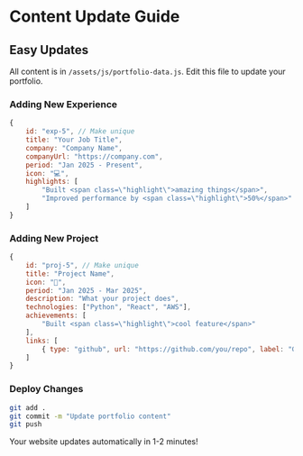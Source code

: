 # Content Update Guide

## Easy Updates

All content is in `/assets/js/portfolio-data.js`. Edit this file to update your portfolio.

### Adding New Experience

```javascript
{
    id: "exp-5", // Make unique
    title: "Your Job Title",
    company: "Company Name",
    companyUrl: "https://company.com",
    period: "Jan 2025 - Present",
    icon: "💻",
    highlights: [
        "Built <span class=\"highlight\">amazing things</span>",
        "Improved performance by <span class=\"highlight\">50%</span>"
    ]
}
```

### Adding New Project

```javascript
{
    id: "proj-5", // Make unique
    title: "Project Name",
    icon: "🚀",
    period: "Jan 2025 - Mar 2025",
    description: "What your project does",
    technologies: ["Python", "React", "AWS"],
    achievements: [
        "Built <span class=\"highlight\">cool feature</span>"
    ],
    links: [
        { type: "github", url: "https://github.com/you/repo", label: "GitHub" }
    ]
}
```

### Deploy Changes

```bash
git add .
git commit -m "Update portfolio content"
git push
```

Your website updates automatically in 1-2 minutes!
